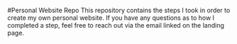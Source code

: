 #Personal Website Repo
This repository contains the steps I took in order to create my own personal website. If you have any questions as to how I completed a step, feel free to reach out via the email linked on the landing page. 
